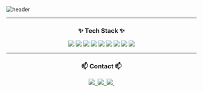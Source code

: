 ![header](https://capsule-render.vercel.app/api?type=soft&color=000000&height=300&section=header&text=It's&nbsp;just...&fontSize=90&fontColor=FFFF00&fontAlignY=45&desc=Chan's%20GitHub%20&descAlignY=62&descAlign=68)

---

<h3 align="center">✨ Tech Stack ✨</h3>
<div align=center>
  <img src="https://img.shields.io/badge/javascript-F7DF1E?style=for-the-badge&logo=javascript&logoColor=black">
  <img src="https://img.shields.io/badge/Node.JS-5FA04E?style=for-the-badge&logo=Node.JS&logoColor=white">  
  <img src="https://img.shields.io/badge/react-61DAFB?style=for-the-badge&logo=react&logoColor=black">  
  <img src="https://img.shields.io/badge/next.JS-000000?style=for-the-badge&logo=next.JS&logoColor=white">  
  <img src="https://img.shields.io/badge/tailwind css-06B6D4?style=for-the-badge&logo=tailwindcss&logoColor=white">  
  <img src="https://img.shields.io/badge/html5-E34F26?style=for-the-badge&logo=html5&logoColor=white">  
  <img src="https://img.shields.io/badge/css-1572B6?style=for-the-badge&logo=css3&logoColor=white">  
  <img src="https://img.shields.io/badge/express-000000?style=for-the-badge&logo=express&logoColor=white">  
  <img src="https://img.shields.io/badge/git-F05032?style=for-the-badge&logo=git&logoColor=white">
</div>

---
<h3 align="center">📫 Contact 📫</h3>  
<div align="center">
   <a href="https://www.instagram.com/cksssu/">
  <img src="https://img.shields.io/badge/instagram-FF0069?style=for-the-badge&logo=instagram&logoColor=white"/>&nbsp
  </a>
  
  <a href="https://velog.io/@just-codingbaby/posts">
    <img src="https://img.shields.io/badge/Velog-1EBC8F?style=for-the-badge&logo=velog&logoColor=white" />&nbsp
  </a>
  
  <a href="mailto:jhc539386@gmail.com">
    <img src="https://img.shields.io/badge/jhc539386@gmail.com-D14836?style=for-the-badge&logo=gmail&logoColor=white"/>&nbsp
  </a>
</div>
